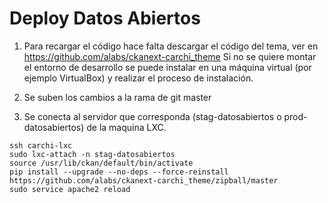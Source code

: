 # Deploy Datos Abiertos

1. Para recargar el código hace falta descargar el código del tema, 
ver en https://github.com/alabs/ckanext-carchi_theme
Si no se quiere montar el entorno de desarrollo se puede instalar en una 
máquina virtual (por ejemplo VirtualBox) y realizar el proceso de instalación. 

2. Se suben los cambios a la rama de git master

3. Se conecta al servidor que corresponda (stag-datosabiertos o prod-datosabiertos) de la maquina LXC.

```
ssh carchi-lxc
sudo lxc-attach -n stag-datosabiertos
source /usr/lib/ckan/default/bin/activate
pip install --upgrade --no-deps --force-reinstall https://github.com/alabs/ckanext-carchi_theme/zipball/master 
sudo service apache2 reload
```
